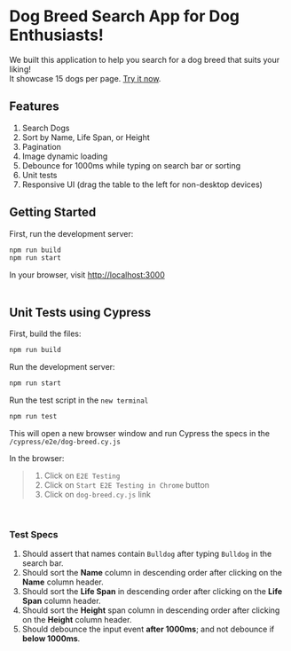 # Dog Breed Search App for Dog Enthusiasts! 
We built this application to help you search for a dog breed that suits your liking!  
It showcase 15 dogs per page. [Try it now](https://weggo7-3000.csb.app/).

## Features
1. Search Dogs
2. Sort by Name, Life Span, or Height
3. Pagination
4. Image dynamic loading
5. Debounce for 1000ms while typing on search bar or sorting
6. Unit tests
7. Responsive UI (drag the table to the left for non-desktop devices)

## Getting Started

First, run the development server:
```bash
npm run build
npm run start
```
In your browser, visit [http://localhost:3000](http://localhost:3000) <br/><br/>


## Unit Tests using Cypress

First, build the files:
```bash
npm run build
```
Run the development server:
```bash
npm run start
```
Run the test script in the `new terminal`
```bash
npm run test
```

This will open a new browser window and run Cypress the specs in the `/cypress/e2e/dog-breed.cy.js`  

In the browser:

> 1. Click on `E2E Testing`
> 2. Click on `Start E2E Testing in Chrome` button
> 3. Click on `dog-breed.cy.js` link

<br>

### Test Specs
1. Should assert that names contain `Bulldog` after typing `Bulldog` in the search bar.
2. Should sort the **Name** column in descending order after clicking on the **Name** column header.
3. Should sort the **Life Span** in descending order after clicking on the **Life Span** column header.
4. Should sort the **Height** span column in descending order after clicking on the **Height** column header.
5. Should debounce the input event **after 1000ms**; and not debounce if **below 1000ms**.